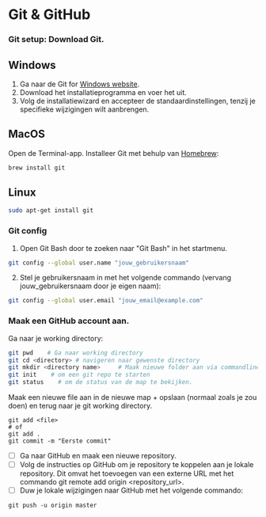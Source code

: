 # Git & GitHub

### Git setup: Download Git.
## Windows
1. Ga naar de Git for [Windows website](https://gitforwindows.org/).
2. Download het installatieprogramma en voer het uit.
3. Volg de installatiewizard en accepteer de standaardinstellingen, tenzij je specifieke wijzigingen wilt aanbrengen.

## MacOS
Open de Terminal-app.
Installeer Git met behulp van [Homebrew](https://brew.sh/):

```sh
brew install git
```

## Linux

```sh
sudo apt-get install git
```

### Git config
1. Open Git Bash door te zoeken naar "Git Bash" in het startmenu.
```sh
git config --global user.name "jouw_gebruikersnaam"
```
2. Stel je gebruikersnaam in met het volgende commando (vervang jouw_gebruikersnaam door je eigen naam):
```sh
git config --global user.email "jouw_email@example.com"
```

### Maak een GitHub account aan.




Ga naar je working directory:
```sh
git pwd    # Ga naar working directory
git cd <directory> # navigeren naar gewenste directory
git mkdir <directory name>     # Maak nieuwe folder aan via commandline of via filemanager
git init    # om een git repo te starten
git status    # om de status van de map te bekijken.
```

Maak een nieuwe file aan in de nieuwe map + opslaan (normaal zoals je zou doen)
en terug naar je git working directory.
```
git add <file>
# of
git add .
git commit -m "Eerste commit"
```
- [ ] Ga naar GitHub en maak een nieuwe repository.
- [ ] Volg de instructies op GitHub om je repository te koppelen aan je lokale repository. Dit omvat het toevoegen van een externe URL met het commando git remote add origin <repository_url>.
- [ ] Duw je lokale wijzigingen naar GitHub met het volgende commando:

```
git push -u origin master
```




